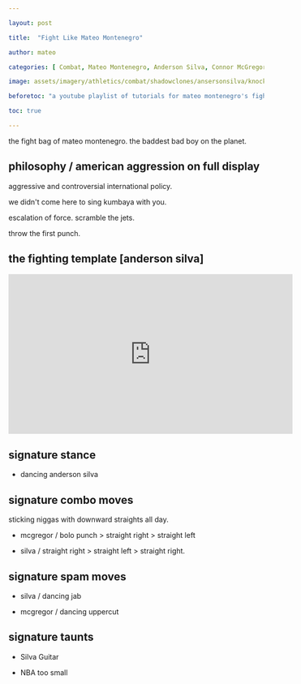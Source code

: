```yaml
---

layout: post

title:  "Fight Like Mateo Montenegro"

author: mateo

categories: [ Combat, Mateo Montenegro, Anderson Silva, Connor McGregor ]

image: assets/imagery/athletics/combat/shadowclones/ansersonsilva/knockout.jpg

beforetoc: "a youtube playlist of tutorials for mateo montenegro's fight style"

toc: true

---
```


the fight bag of mateo montenegro. the baddest bad boy on the planet.

## philosophy / american aggression on full display

aggressive and controversial international policy.

we didn't come here to sing kumbaya with you.

escalation of force. scramble the jets.

throw the first punch.

## the fighting template [anderson silva]

<iframe width="560" height="315" src="https://www.youtube.com/embed/dX2XVu3Rq10?si=tIdnYvBroSj_d9Cq&amp;start=27" title="YouTube video player" frameborder="0" allow="accelerometer; autoplay; clipboard-write; encrypted-media; gyroscope; picture-in-picture; web-share" referrerpolicy="strict-origin-when-cross-origin" allowfullscreen></iframe>

## signature stance

* dancing anderson silva

## signature combo moves

sticking niggas with downward straights all day.

* mcgregor / bolo punch > straight right > straight left

* silva / straight right > straight left > straight right.

## signature spam moves

* silva / dancing jab

* mcgregor / dancing uppercut

## signature taunts

* Silva Guitar

* NBA too small
